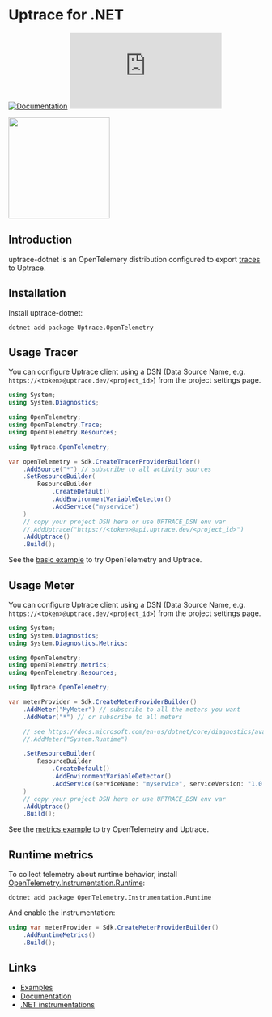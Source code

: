 # Uptrace for .NET

[![Documentation](https://img.shields.io/badge/uptrace-documentation-informational)](https://docs.uptrace.dev/guide/dotnet.html)
[![Chat](https://img.shields.io/matrix/uptrace:matrix.org)](https://matrix.to/#/#uptrace:matrix.org)

<a href="https://docs.uptrace.dev/guide/dotnet.html">
  <img src="https://docs.uptrace.dev/devicon/dot-net-original.svg" height="200px" />
</a>

## Introduction

uptrace-dotnet is an OpenTelemery distribution configured to export
[traces](https://opentelemetry.uptrace.dev/guide/distributed-tracing.html) to Uptrace.

## Installation

Install uptrace-dotnet:

```shell
dotnet add package Uptrace.OpenTelemetry
```

## Usage Tracer

You can configure Uptrace client using a DSN (Data Source Name, e.g.
`https://<token>@uptrace.dev/<project_id>`) from the project settings page.

```cs
using System;
using System.Diagnostics;

using OpenTelemetry;
using OpenTelemetry.Trace;
using OpenTelemetry.Resources;

using Uptrace.OpenTelemetry;

var openTelemetry = Sdk.CreateTracerProviderBuilder()
    .AddSource("*") // subscribe to all activity sources
    .SetResourceBuilder(
        ResourceBuilder
            .CreateDefault()
            .AddEnvironmentVariableDetector()
            .AddService("myservice")
    )
    // copy your project DSN here or use UPTRACE_DSN env var
    //.AddUptrace("https://<token>@api.uptrace.dev/<project_id>")
    .AddUptrace()
    .Build();
```

See the [basic example](example/basic) to try OpenTelemetry and Uptrace.

## Usage Meter

You can configure Uptrace client using a DSN (Data Source Name, e.g.
`https://<token>@uptrace.dev/<project_id>`) from the project settings page.

```cs
using System;
using System.Diagnostics;
using System.Diagnostics.Metrics;

using OpenTelemetry;
using OpenTelemetry.Metrics;
using OpenTelemetry.Resources;

using Uptrace.OpenTelemetry;

var meterProvider = Sdk.CreateMeterProviderBuilder()
    .AddMeter("MyMeter") // subscribe to all the meters you want
    .AddMeter("*") // or subscribe to all meters

    // see https://docs.microsoft.com/en-us/dotnet/core/diagnostics/available-counters for more
    //.AddMeter("System.Runtime")

    .SetResourceBuilder(
        ResourceBuilder
            .CreateDefault()
            .AddEnvironmentVariableDetector()
            .AddService(serviceName: "myservice", serviceVersion: "1.0.0")
    )
    // copy your project DSN here or use UPTRACE_DSN env var
    .AddUptrace()
    .Build();
```

See the [metrics example](example/metrics) to try OpenTelemetry and Uptrace.

## Runtime metrics

To collect telemetry about runtime behavior, install
[OpenTelemetry.Instrumentation.Runtime](https://github.com/open-telemetry/opentelemetry-dotnet-contrib/tree/main/src/OpenTelemetry.Instrumentation.Runtime):

```shell
dotnet add package OpenTelemetry.Instrumentation.Runtime
```

And enable the instrumentation:

```cs
using var meterProvider = Sdk.CreateMeterProviderBuilder()
    .AddRuntimeMetrics()
    .Build();
```

## Links

- [Examples](example)
- [Documentation](https://docs.uptrace.dev/guide/dotnet.html)
- [.NET instrumentations](https://opentelemetry.uptrace.dev/instrumentations.html?lang=dotnet)
